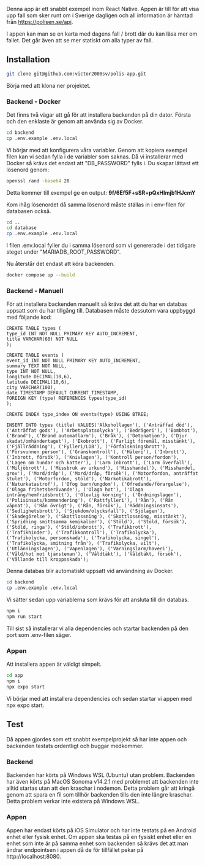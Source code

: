 Denna app är ett snabbt exempel inom React Native. Appen är till för att visa upp fall som sker runt om i Sverige dagligen och all information är hämtad från https://polisen.se/api.

I appen kan man se en karta med dagens fall / brott där du kan läsa mer om fallet. Det går även att se mer statiskt om alla typer av fall.

## Installation
```bash
git clone git@github.com:victor2000sv/polis-app.git
```
Börja med att klona ner projektet.
### Backend - Docker
Det finns två vägar att gå för att installera backenden på din dator. Första och den enklaste är genom att använda sig av Docker.
```bash
cd backend
cp .env.example .env.local
```
Vi börjar med att konfigurera våra variabler. Genom att kopiera exempel filen kan vi sedan fylla i de variabler som saknas. Då vi installerar med Docker så krävs det endast att "DB_PASSWORD" fylls i. Du skapar lättast ett lösenord genom:
```bash
openssl rand -base64 20
```
Detta kommer till exempel ge en output: **9f/6Ef5F+sSR+pQxHImjb1HJcmY**

Kom ihåg lösenordet då samma lösenord måste ställas in i env-filen för databasen också.
```bash
cd ..
cd database
cp .env.example .env.local
```
I filen .env.local fyller du i samma lösenord som vi genererade i det tidigare steget under "MARIADB_ROOT_PASSWORD".

Nu återstår det endast att köra backenden.
```bash
docker compose up --build
```
### Backend - Manuell
För att installera backenden manuellt så krävs det att du har en databas uppsatt som du har tillgång till. Databasen måste dessutom vara uppbyggd med följande kod:
```MySQL
CREATE TABLE types (
type_id INT NOT NULL PRIMARY KEY AUTO_INCREMENT,
title VARCHAR(60) NOT NULL
);

CREATE TABLE events (
event_id INT NOT NULL PRIMARY KEY AUTO_INCREMENT,
summary TEXT NOT NULL,
type INT NOT NULL,
longitude DECIMAL(10,6),
latitude DECIMAL(10,6),
city VARCHAR(100),
date TIMESTAMP DEFAULT CURRENT_TIMESTAMP,
FOREIGN KEY (type) REFERENCES types(type_id)
);

CREATE INDEX type_index ON events(type) USING BTREE;

INSERT INTO types (title) VALUES('Alkohollagen'), ('Anträffad död'), ('Anträffat gods'), ('Arbetsplatsolycka'), ('Bedrägeri'), ('Bombhot'), ('Brand'), ('Brand automatlarm'), ('Bråk'), ('Detonation'), ('Djur skadat/omhändertaget'), ('Ekobrott'), ('Farligt föremål, misstänkt'), ('Fjällräddning'), ('Fylleri/LOB'), ('Förfalskningsbrott'), ('Försvunnen person'), ('Gränskontroll'), ('Häleri'), ('Inbrott'), ('Inbrott, försök'), ('Knivlagen'), ('Kontroll person/fordon'), ('Lagen om hundar och katter'), ('Larm inbrott'), ('Larm överfall'), ('Miljöbrott'), ('Missbruk av urkund'), ('Misshandel'), ('Misshandel, grov'), ('Mord/dråp'), ('Mord/dråp, försök'), ('Motorfordon, anträffat stulet'), ('Motorfordon, stöld'), ('Narkotikabrott'), ('Naturkatastrof'), ('Ofog barn/ungdom'), ('Ofredande/förargelse'), ('Olaga frihetsberövande'), ('Olaga hot'), ('Olaga intrång/hemfridsbrott'), ('Olovlig körning'), ('Ordningslagen'), ('Polisinsats/kommendering'), ('Rattfylleri'), ('Rån'), ('Rån väpnat'), ('Rån övrigt'), ('Rån, försök'), ('Räddningsinsats'), ('Sedlighetsbrott'), ('Sjukdom/olycksfall'), ('Sjölagen'), ('Skadegörelse'), ('Skottlossning'), ('Skottlossning, misstänkt'), ('Spridning smittsamma kemikalier'), ('Stöld'), ('Stöld, försök'), ('Stöld, ringa'), ('Stöld/inbrott'), ('Trafikbrott'), ('Trafikhinder'), ('Trafikkontroll'), ('Trafikolycka'), ('Trafikolycka, personskada'), ('Trafikolycka, singel'), ('Trafikolycka, smitning från'), ('Trafikolycka, vilt'), ('Utlänningslagen'), ('Vapenlagen'), ('Varningslarm/haveri'), ('Våld/hot mot tjänsteman'), ('Våldtäkt'), ('Våldtäkt, försök'), ('Vållande till kroppsskada');
```
Denna databas blir automatiskt uppsatt vid användning av Docker. 
```bash
cd backend
cp .env.example .env.local
```
Vi sätter sedan upp variablerna som krävs för att ansluta till din databas.
```bash
npm i
npm run start
```
Till sist så installerar vi alla dependencies och startar backenden på den port som .env-filen säger.

### Appen
Att installera appen är väldigt simpelt.
```bash
cd app
npm i
npx expo start
```
Vi börjar med att installera dependencies och sedan startar vi appen med npx expo start.

## Test
Då appen gjordes som ett snabbt exempelprojekt så har inte appen och backenden testats ordentligt och buggar medkommer.
### Backend
Backenden har körts på Windows WSL (Ubuntu) utan problem. Backenden har även körts på MacOS Sonoma v14.2.1 med problemet att backenden inte alltid startas utan att den kraschar i nodemon. Detta problem går att kringå genom att spara en fil som tillhör backenden tills den inte längre kraschar. Detta problem verkar inte existera på Windows WSL.

### Appen
Appen har endast körts på iOS Simulator och har inte testats på en Android enhet eller fysisk enhet. Om appen ska testas på en fysiskt enhet eller en enhet som inte är på samma enhet som backenden så krävs det att man ändrar endpointsen i appen då de för tillfället pekar på http://localhost:8080. 
